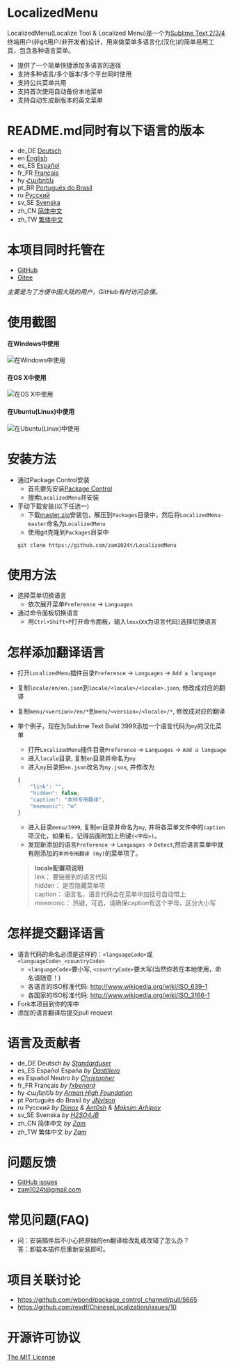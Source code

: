 # LocalizedMenu
LocalizedMenu(Localize Tool & Localized Menu)是一个为[Sublime Text 2/3/4](https://www.sublimetext.com)终端用户(非git用户/非开发者)设计，用来做菜单多语言化(汉化)的简单易用工具，包含各种语言菜单。

- 提供了一个简单快捷添加多语言的途径
- 支持多种语言/多个版本/多个平台同时使用
- 支持公共菜单共用
- 支持首次使用自动备份本地菜单
- 支持自动生成新版本的英文菜单

# README.md同时有以下语言的版本
- de_DE [Deutsch](readme/README.de_DE.md)
- en [English](../README.md)
- es_ES [Español](README.es_ES.md)
- fr_FR [Français](README.fr_FR.md)
- hy [Հայերեն](README.hy.md)
- pt_BR [Português do Brasil](README.pt_BR.md)
- ru [Русский](README.ru.md)
- sv_SE [Svenska](README.sv_SE.md)
- zh_CN [简体中文](README.zh_CN.md)
- zh_TW [繁体中文](README.zh_TW.md)

# 本项目同时托管在
- [GitHub](https://github.com/zam1024t/LocalizedMenu)
- [Gitee](https://gitee.com/zam1024t/LocalizedMenu)

*主要是为了方便中国大陆的用户，GitHub有时访问会慢。*

# 使用截图
#### 在Windows中使用
![在Windows中使用](https://raw.githubusercontent.com/zam1024t/LocalizedMenu/shots/shots/LocalizedMenu_win.gif)
#### 在OS X中使用
![在OS X中使用](https://raw.githubusercontent.com/zam1024t/LocalizedMenu/shots/shots/LocalizedMenu_osx.gif)
#### 在Ubuntu(Linux)中使用
![在Ubuntu(Linux)中使用](https://raw.githubusercontent.com/zam1024t/LocalizedMenu/shots/shots/LocalizedMenu_linux.gif)

# 安装方法
- 通过Package Control安装
	- 首先要先安装[Package Control](https://packagecontrol.io/installation)
	- 搜索`LocalizedMenu`并安装
- 手动下载安装(以下任选一)
	- 下载[master.zip](https://github.com/zam1024t/LocalizedMenu/archive/master.zip)安装包，解压到`Packages`目录中，然后将`LocalizedMenu-master`命名为`LocalizedMenu`
	- 使用git克隆到`Packages`目录中
	```
	git clone https://github.com/zam1024t/LocalizedMenu
	```

# 使用方法
- 选择菜单切换语言
	- 依次展开菜单`Preference` -> `Languages`
- 通过命令面板切换语言
	- 用`Ctrl+Shift+P`打开命令面板，输入`lmxx`(*xx*为语言代码)选择切换语言

# <a name="add-a-language"></a>怎样添加翻译语言
- 打开`LocalizedMenu`插件目录`Preference` -> `Languages` -> `Add a language`
- 复制`locale/en/en.json`到`locale/<locale>/<locale>.json`, 修改成对应的翻译
- 复制`menu/<version>/en/*`到`menu/<version>/<locale>/*`, 修改成对应的翻译
- 举个例子，现在为Sublime Text Build 3999添加一个语言代码为`my`的汉化菜单
	- 打开`LocalizedMenu`插件目录`Preference` -> `Languages` -> `Add a language`
	- 进入`locale`目录, 复制`en`目录并命名为`my`
	- 进入`my`目录把`en.json`改名为`my.json`, 并修改为

	```JavaScript
	{
		"link": "",
		"hidden": false,
		"caption": "本帅专用翻译",
		"mnemonic": "m"
	}
	```

	- 进入目录`menu/3999`, 复制`en`目录并命名为`my`, 并将各菜单文件中的`caption`项汉化，如果有，记得后面附加上热键`(<字母>)`。
	- 发现新添加的语言`Preference` -> `Languages` -> `Detect`,然后语言菜单中就有刚添加的`本帅专用翻译 (my)`的菜单项了。

	> **locale配置项说明**<br>
	> link： 要链接到的语言代码<br>
	> hidden： 是否隐藏菜单项<br>
	> caption： 语言名，语言代码会在菜单中加括号自动带上<br>
	> mnemonic： 热键，可选，请确保caption有这个字母，区分大小写

# <a name="submit-a-language"></a>怎样提交翻译语言
- 语言代码的命名必须是这样的：`<languageCode>`或`<languageCode>_<countryCode>`
	- `<languageCode>`要小写, `<countryCode>`要大写(当然你若在本地使用，命名请随意！)
	- 各语言的ISO标准代码: http://www.wikipedia.org/wiki/ISO_639-1
	- 各国家的ISO标准代码: http://www.wikipedia.org/wiki/ISO_3166-1
- Fork本项目到你的库中
- 添加的语言翻译后提交pull request

# 语言及贡献者
- de_DE Deutsch *by [Standarduser](https://github.com/Standarduser)*
- es_ES Español España *by [Dastillero](https://github.com/dap39)*
- es Español Neutro *by [Christopher](https://t.me/Azriel_7589)*
- fr_FR Français *by [fxbenard](https://github.com/fxbenard)*
- hy Հայերեն *by [Arman High Foundation](https://github.com/ArmanHigh)*
- pt Português do Brasil *by [JNylson](https://github.com/jnylson)*
- ru Русский *by [Dimox](http://dimox.name) & [Ant0sh](https://github.com/Ant0sh) & [Maksim Arhipov](https://github.com/OSPanel)*
- sv_SE Svenska *by [H2SO4JB](https://github.com/H2SO4JB)*
- zh_CN 简体中文 *by [Zam](https://github.com/zam1024t)*
- zh_TW 繁体中文 *by [Zam](https://github.com/zam1024t)*

# 问题反馈
- [GitHub issues](https://github.com/zam1024t/LocalizedMenu/issues)
- [zam1024t@gmail.com](mailto:zam1024t@gmail.com)

# 常见问题(FAQ)
- 问：安装插件后不小心把原始的en翻译给改乱或改错了怎么办？<br>
  答：卸载本插件后重新安装即可。

# 项目关联讨论
- https://github.com/wbond/package_control_channel/pull/5665
- https://github.com/rexdf/ChineseLocalization/issues/10

# 开源许可协议
[The MIT License](LICENSE)
